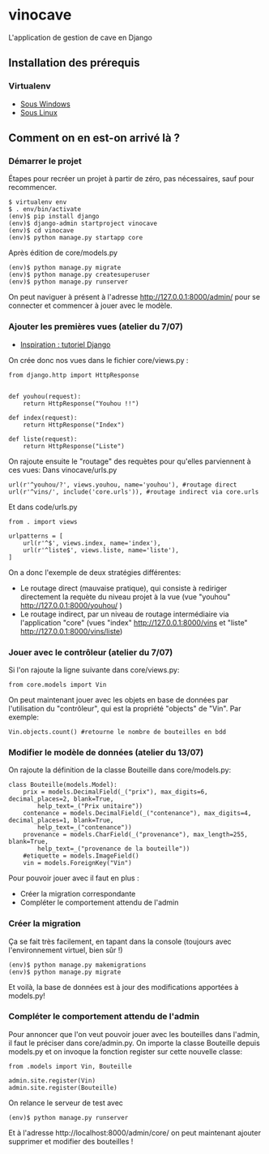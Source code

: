 # vinocave
L'application de gestion de cave en Django

## Installation des prérequis
### Virtualenv
* [Sous Windows](https://pymote.readthedocs.io/en/latest/install/windows_virtualenv.html)
* [Sous Linux](https://virtualenv.pypa.io/en/stable/installation/)



## Comment on en est-on arrivé là ?
### Démarrer le projet
Étapes pour recréer un projet à partir de zéro, pas nécessaires, sauf pour recommencer.

```
$ virtualenv env
$ . env/bin/activate
(env)$ pip install django
(env)$ django-admin startproject vinocave
(env)$ cd vinocave
(env)$ python manage.py startapp core
```

Après édition de core/models.py

```
(env)$ python manage.py migrate
(env)$ python manage.py createsuperuser
(env)$ python manage.py runserver
```

On peut naviguer à présent à l'adresse http://127.0.0.1:8000/admin/ pour se connecter et commencer à jouer avec le modèle.

### Ajouter les premières vues (atelier du 7/07)
* [Inspiration : tutoriel Django](https://docs.djangoproject.com/fr/1.11/intro/tutorial01/)

On crée donc nos vues dans le fichier core/views.py :

```
from django.http import HttpResponse


def youhou(request):
    return HttpResponse("Youhou !!")

def index(request):
    return HttpResponse("Index")

def liste(request):
    return HttpResponse("Liste")
```

On rajoute ensuite le "routage" des requètes pour qu'elles parviennent à ces vues:
Dans vinocave/urls.py
```
url(r'^youhou/?', views.youhou, name='youhou'), #routage direct
url(r'^vins/', include('core.urls')), #routage indirect via core.urls
```

Et dans code/urls.py

```
from . import views

urlpatterns = [
    url(r'^$', views.index, name='index'),
    url(r'^liste$', views.liste, name='liste'),
]

```

On a donc l'exemple de deux stratégies différentes:
* Le routage direct (mauvaise pratique), qui consiste à rediriger directement la requète du niveau projet à la vue (vue "youhou" http://127.0.0.1:8000/youhou/ )
* Le routage indirect, par un niveau de routage intermédiaire via l'application "core" (vues "index" http://127.0.0.1:8000/vins et "liste" http://127.0.0.1:8000/vins/liste)

### Jouer avec le contrôleur (atelier du 7/07)
Si l'on rajoute la ligne suivante dans core/views.py:
```
from core.models import Vin
```
On peut maintenant jouer avec les objets en base de données par l'utilisation du "contrôleur", qui est la propriété "objects" de "Vin". Par exemple:
```
Vin.objects.count() #retourne le nombre de bouteilles en bdd
```

### Modifier le modèle de données (atelier du 13/07)
On rajoute la définition de la classe Bouteille dans core/models.py:

```
class Bouteille(models.Model):
    prix = models.DecimalField(_("prix"), max_digits=6, decimal_places=2, blank=True,
        help_text=_("Prix unitaire"))
    contenance = models.DecimalField(_("contenance"), max_digits=4, decimal_places=1, blank=True,
        help_text=_("contenance"))
    provenance = models.CharField(_("provenance"), max_length=255, blank=True,
        help_text=_("provenance de la bouteille"))
    #etiquette = models.ImageField()
    vin = models.ForeignKey("Vin")
```

Pour pouvoir jouer avec il faut en plus :
- Créer la migration correspondante
- Compléter le comportement attendu de l'admin

### Créer la migration
Ça se fait très facilement, en tapant dans la console (toujours avec l'environnement virtuel, bien sûr !)

```
(env)$ python manage.py makemigrations
(env)$ python manage.py migrate
```
Et voilà, la base de données est à jour des modifications apportées à models.py!

### Compléter le comportement attendu de l'admin
Pour annoncer que l'on veut pouvoir jouer avec les bouteilles dans l'admin, il faut le préciser dans core/admin.py. On importe la classe Bouteille depuis models.py et on invoque la fonction register sur cette nouvelle classe:
```
from .models import Vin, Bouteille

admin.site.register(Vin)
admin.site.register(Bouteille)
```

On relance le serveur de test avec
```
(env)$ python manage.py runserver
```
Et à l'adresse http://localhost:8000/admin/core/ on peut maintenant ajouter supprimer et modifier des bouteilles !
